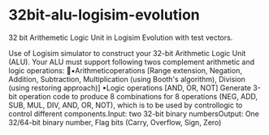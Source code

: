 # 32bit-alu-logisim-evolution

32 bit Arithemetic Logic Unit in Logisim Evolution with test vectors.

Use  of  Logisim  simulator  to  construct  your 32-bit  Arithmetic  Logic  Unit (ALU). Your ALU must support following twos complement arithmetic and logic operations: ▪Arithmeticoperations [Range extension, Negation, Addition, Subtraction, Multiplication   (using   Booth's   algorithm), Division   (using   restoring approach)]
▪Logic operations [AND, OR, NOT]
Generate  3-bit  operation  code  to  produce  8  combinations  for  8  operations (NEG,  ADD,  SUB,  MUL,  DIV,  AND,  OR,  NOT),  which  is to  be used by controllogic to control different components.Input: two 32-bit binary numbersOutput: One 32/64-bit binary number, Flag bits (Carry, Overflow, Sign, Zero)
